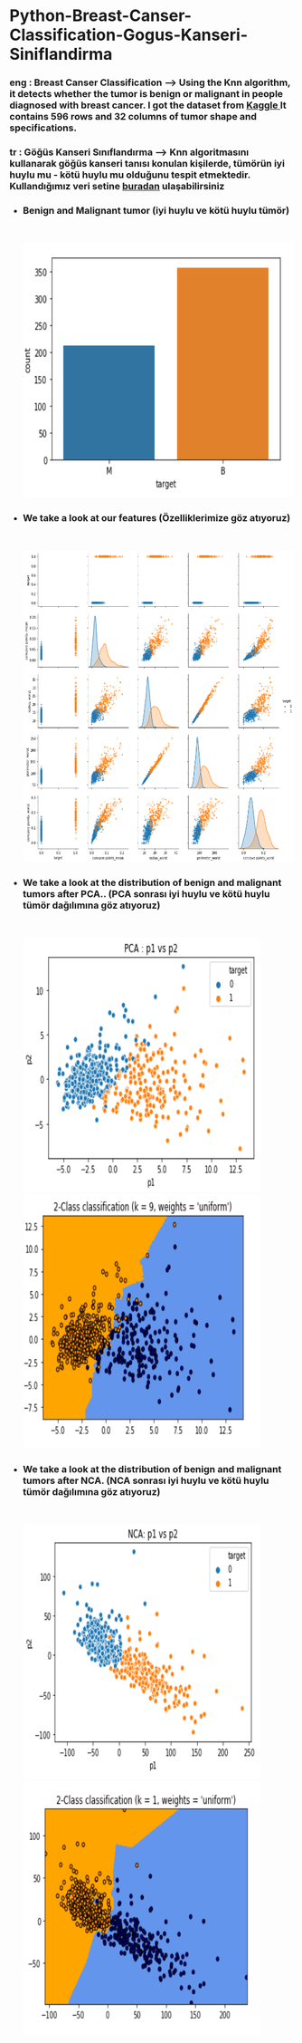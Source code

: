 # Python-Breast-Canser-Classification-Gogus-Kanseri-Siniflandirma

### eng : Breast Canser Classification --> Using the Knn algorithm, it detects whether the tumor is benign or malignant in people diagnosed with breast cancer. I got the dataset from <a href="https://www.kaggle.com/uciml/breast-cancer-wisconsin-data">Kaggle </a> It contains 596 rows and 32 columns of tumor shape and specifications.</br> 
### tr : Göğüs Kanseri Sınıflandırma --> Knn algoritmasını kullanarak göğüs kanseri tanısı konulan kişilerde, tümörün iyi huylu mu - kötü huylu mu olduğunu tespit etmektedir. Kullandığımız veri setine  <a href="https://www.kaggle.com/uciml/breast-cancer-wisconsin-data">buradan</a> ulaşabilirsiniz

<ul>
  <li> <h3>Benign and Malignant tumor (iyi huylu ve kötü huylu tümör)</h3> </li> </br>

<img src = "img/Malignant_or_Benign.PNG" width=500 height=450></img>

  <li> <h3>We take a look at our features (Özelliklerimize göz atıyoruz)</h3> </li> </br>
  
  <img src = "img/features_corr.PNG" width=10000px height=550></img>
  
  <li> <h3>We take a look at the distribution of benign and malignant tumors after PCA.. (PCA sonrası iyi huylu ve kötü huylu tümör dağılımına göz atıyoruz)</h3> </li> </br>
  
  <img src = "img/scatter_PCA.PNG" width=420 height=450></img>
  <img src = "img/after_PCA.PNG" width=420 height=450></img> </br>
  
  <li> <h3>We take a look at the distribution of benign and malignant tumors after NCA. (NCA sonrası iyi huylu ve kötü huylu tümör dağılımına göz atıyoruz)</h3> </li> </br>
  
  <img src = "img/after_NCA.PNG" width=420 height=450></img>
  <img src = "img/after_NCA_1.PNG" width=420 height=450></img>
</ul>
